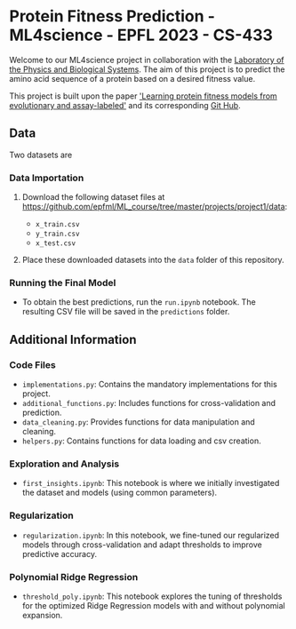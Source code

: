 
# Protein Fitness Prediction - ML4science - EPFL 2023 - CS-433

Welcome to our ML4science project in collaboration with the [Laboratory of the Physics and Biological Systems](https://www.epfl.ch/labs/lpbs/). The aim of this project is to predict the amino acid sequence of a protein based on a desired fitness value. 

This project is built upon the paper ['Learning protein fitness models from evolutionary and assay-labeled'](https://www.nature.com/articles/s41587-021-01146-5) and its corresponding [Git Hub](https://github.com/chloechsu/combining-evolutionary-and-assay-labelled-data). 


## Data

Two datasets are 

### Data Importation
1. Download the following dataset files at https://github.com/epfml/ML_course/tree/master/projects/project1/data:
   - `x_train.csv` 
   - `y_train.csv`
   - `x_test.csv`

2. Place these downloaded datasets into the `data` folder of this repository.

### Running the Final Model
- To obtain the best predictions, run the `run.ipynb` notebook. The resulting CSV file will be saved in the `predictions` folder.

## Additional Information

### Code Files
- `implementations.py`: Contains the mandatory implementations for this project.
- `additional_functions.py`: Includes functions for cross-validation and prediction.
- `data_cleaning.py`: Provides functions for data manipulation and cleaning.
- `helpers.py`: Contains functions for data loading and csv creation.

### Exploration and Analysis
- `first_insights.ipynb`: This notebook is where we initially investigated the dataset and models (using common parameters).

### Regularization
- `regularization.ipynb`: In this notebook, we fine-tuned our regularized models through cross-validation and adapt thresholds to improve predictive accuracy.

### Polynomial Ridge Regression
- `threshold_poly.ipynb`: This notebook explores the tuning of thresholds for the optimized Ridge Regression models with and without polynomial expansion.
